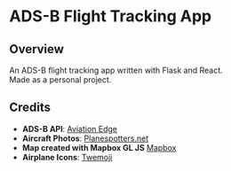 # ADS-B Flight Tracking App

## Overview

An ADS-B flight tracking app written with Flask and React.  
Made as a personal project.

## Credits

- **ADS-B API**: [Aviation Edge](https://aviation-edge.com/)
- **Aircraft Photos**: [Planespotters.net](https://www.planespotters.net/)
- **Map created with Mapbox GL JS** [Mapbox](https://www.mapbox.com/about/maps/)
- **Airplane Icons**: [Twemoji](https://github.com/twitter/twemoji/)
